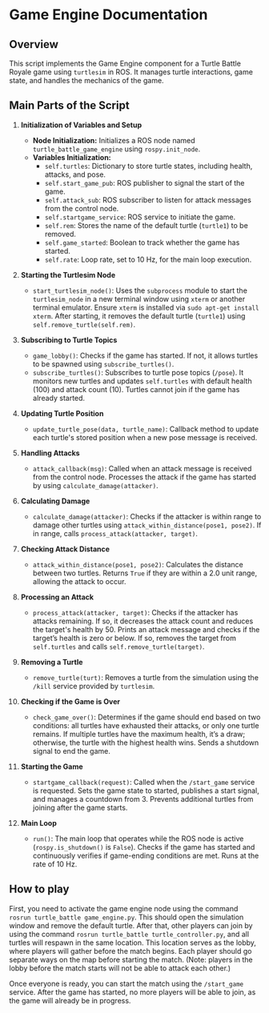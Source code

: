 # Game Engine Documentation

## Overview

This script implements the Game Engine component for a Turtle Battle Royale game using `turtlesim` in ROS. It manages turtle interactions, game state, and handles the mechanics of the game.

## Main Parts of the Script

1. **Initialization of Variables and Setup**
   - **Node Initialization:** Initializes a ROS node named `turtle_battle_game_engine` using `rospy.init_node`.
   - **Variables Initialization:**
     - `self.turtles`: Dictionary to store turtle states, including health, attacks, and pose.
     - `self.start_game_pub`: ROS publisher to signal the start of the game.
     - `self.attack_sub`: ROS subscriber to listen for attack messages from the control node.
     - `self.startgame_service`: ROS service to initiate the game.
     - `self.rem`: Stores the name of the default turtle (`turtle1`) to be removed.
     - `self.game_started`: Boolean to track whether the game has started.
     - `self.rate`: Loop rate, set to 10 Hz, for the main loop execution.

2. **Starting the Turtlesim Node**
   - `start_turtlesim_node()`: Uses the `subprocess` module to start the `turtlesim_node` in a new terminal window using `xterm` or another terminal emulator. Ensure `xterm` is installed via `sudo apt-get install xterm`. After starting, it removes the default turtle (`turtle1`) using `self.remove_turtle(self.rem)`.

3. **Subscribing to Turtle Topics**
   - `game_lobby()`: Checks if the game has started. If not, it allows turtles to be spawned using `subscribe_turtles()`.
   - `subscribe_turtles()`: Subscribes to turtle pose topics (`/pose`). It monitors new turtles and updates `self.turtles` with default health (100) and attack count (10). Turtles cannot join if the game has already started.

4. **Updating Turtle Position**
   - `update_turtle_pose(data, turtle_name)`: Callback method to update each turtle's stored position when a new pose message is received.

5. **Handling Attacks**
   - `attack_callback(msg)`: Called when an attack message is received from the control node. Processes the attack if the game has started by using `calculate_damage(attacker)`.

6. **Calculating Damage**
   - `calculate_damage(attacker)`: Checks if the attacker is within range to damage other turtles using `attack_within_distance(pose1, pose2)`. If in range, calls `process_attack(attacker, target)`.

7. **Checking Attack Distance**
   - `attack_within_distance(pose1, pose2)`: Calculates the distance between two turtles. Returns `True` if they are within a 2.0 unit range, allowing the attack to occur.

8. **Processing an Attack**
   - `process_attack(attacker, target)`: Checks if the attacker has attacks remaining. If so, it decreases the attack count and reduces the target's health by 50. Prints an attack message and checks if the target’s health is zero or below. If so, removes the target from `self.turtles` and calls `self.remove_turtle(target)`.

9. **Removing a Turtle**
   - `remove_turtle(turt)`: Removes a turtle from the simulation using the `/kill` service provided by `turtlesim`.

10. **Checking if the Game is Over**
    - `check_game_over()`: Determines if the game should end based on two conditions: all turtles have exhausted their attacks, or only one turtle remains. If multiple turtles have the maximum health, it’s a draw; otherwise, the turtle with the highest health wins. Sends a shutdown signal to end the game.

11. **Starting the Game**
    - `startgame_callback(request)`: Called when the `/start_game` service is requested. Sets the game state to started, publishes a start signal, and manages a countdown from 3. Prevents additional turtles from joining after the game starts.

12. **Main Loop**
    - `run()`: The main loop that operates while the ROS node is active (`rospy.is_shutdown()` is `False`). Checks if the game has started and continuously verifies if game-ending conditions are met. Runs at the rate of 10 Hz.
   
## How to play
First, you need to activate the game engine node using the command `rosrun turtle_battle game_engine.py`. This should open the simulation window and remove the default turtle. After that, other players can join by using the command `rosrun turtle_battle turtle_controller.py`, and all turtles will respawn in the same location. This location serves as the lobby, where players will gather before the match begins. Each player should go separate ways on the map before starting the match. (Note: players in the lobby before the match starts will not be able to attack each other.)

Once everyone is ready, you can start the match using the `/start_game` service. After the game has started, no more players will be able to join, as the game will already be in progress.
